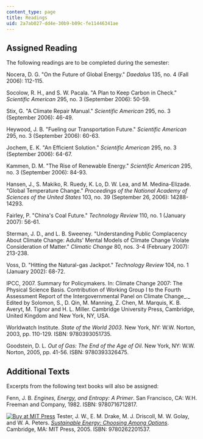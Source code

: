 ```yaml
---
content_type: page
title: Readings
uid: 2a7ab027-dd4e-30b9-b09c-fe11446341ae
---
```


Assigned Reading
----------------

The following readings are to be completed during the semester:

Nocera, D. G. "On the Future of Global Energy." _Daedalus_ 135, no. 4 (Fall 2006): 112-115.

Socolow, R. H., and S. W. Pacala. "A Plan to Keep Carbon in Check." _Scientific American_ 295, no. 3 (September 2006): 50-59.

Stix, G. "A Climate Repair Manual." _Scientific American_ 295, no. 3 (September 2006): 46-49.

Heywood, J. B. "Fueling our Transportation Future." _Scientific American_ 295, no. 3 (September 2006): 60-63.

Jochem, E. K. "An Efficient Solution." _Scientific American_ 295, no. 3 (September 2006): 64-67.

Kammen, D. M. "The Rise of Renewable Energy." _Scientific American_ 295, no. 3 (September 2006): 84-93.

Hansen, J., S. Makiko, R. Ruedy, K. Lo, D. W. Lea, and M. Medina-Elizade. "Global Temperature Change." _Proceedings of the National Academy of Sciences of the United States_ 103, no. 39 (September 26, 2006): 14288-14293.

Fairley, P. "China's Coal Future." _Technology Review_ 110, no. 1 (January 2007): 56-61.

Sterman, J. D., and L. B. Sweeney. "Understanding Public Complacency About Climate Change: Adults' Mental Models of Climate Change Violate Consideration of Matter." _Climatic Change_ 80, nos. 3-4 (February 2007): 213-238.

Voss, D. "Hitting the Natural-gas Jackpot." _Technology Review_ 104, no. 1 (January 2002): 68-72.

IPCC, 2007. Summary for Policymakers. In: Climate Change 2007: The Physical Science Basis. Contribution of Working Group I to the Fourth Assessment Report of the Intergovernmental Panel on Climate Change_._ Edited by Solomon, S., D. Qin, M. Manning, Z. Chen, M. Marquis, K. B. Averyt, M. Tignor and H. L. Miller. Cambridge University Press, Cambridge, United Kingdom and New York, NY, USA.

Worldwatch Institute. _State of the World 2003_. New York, NY: W.W. Norton, 2003, pp. 110-129. ISBN: 9780393051735.

Goodstein, D. L. _Out of Gas: The End of the Age of Oil_. New York, NY: W.W. Norton, 2005, pp. 41-56. ISBN: 9780393326475.

Additional Texts
----------------

Excerpts from the following text books will also be assigned:

Fenn, J. B. _Engines, Energy, and Entropy: A Primer_. San Francisco, CA: W.H. Freeman and Company, 1982. ISBN: 9780716712817.

[![Buy at MIT Press](/images/mp_logo.gif)](https://mitpress.mit.edu/9780262201537) Tester, J. W., E. M. Drake, M. J. Driscoll, M. W. Golay, and W. A. Peters. [_Sustainable Energy: Choosing Among Options_](https://mitpress.mit.edu/9780262201537). Cambridge, MA: MIT Press, 2005. ISBN: 9780262201537.